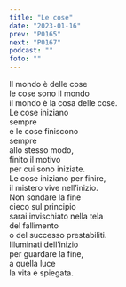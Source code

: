 ```yaml
---
title: "Le cose"
date: "2023-01-16"
prev: "P0165"
next: "P0167"
podcast: ""
foto: ""
---
```


Il mondo è delle cose  
le cose sono il mondo  
il mondo è la cosa delle cose.  
Le cose iniziano  
sempre  
e le cose finiscono  
sempre  
allo stesso modo,  
finito il motivo  
per cui sono iniziate.  
Le cose iniziano per finire,  
il mistero vive nell’inizio.  
Non sondare la fine  
cieco sul principio  
sarai invischiato nella tela  
del fallimento  
o del successo prestabiliti.  
Illuminati dell’inizio  
per guardare la fine,  
a quella luce  
la vita è spiegata.
